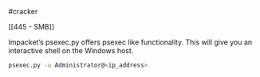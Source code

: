 #cracker 

[[445 - SMB]]

Impacket’s psexec.py offers psexec like functionality. This will give you an interactive shell on the Windows host.

```bash
psexec.py -u Administrator@<ip_address>
```